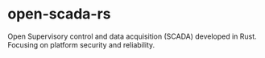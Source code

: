 # open-scada-rs
Open Supervisory control and data acquisition (SCADA) developed in Rust. Focusing on platform security and reliability.
